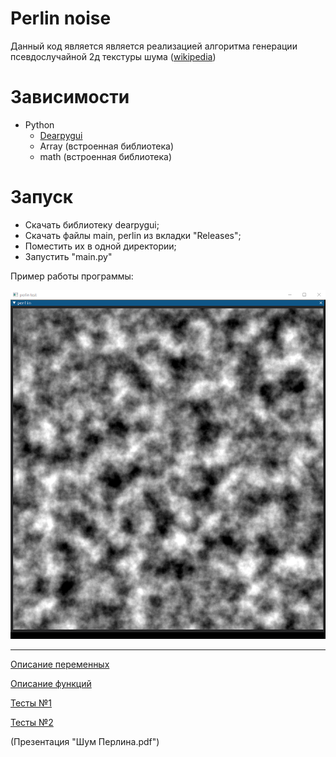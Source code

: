 
# Perlin noise
Данный код является является реализацией алгоритма генерации псевдослучайной 2д текстуры шума ([wikipedia](https://ru.wikipedia.org/wiki/%D0%A8%D1%83%D0%BC_%D0%9F%D0%B5%D1%80%D0%BB%D0%B8%D0%BD%D0%B0))

# Зависимости 
- Python
	- [Dearpygui](https://github.com/hoffstadt/DearPyGui)
	- Array (встроенная библиотека)
	- math (встроенная библиотека)

# Запуск

- Скачать библиотеку dearpygui;
- Скачать файлы main, perlin из вкладки "Releases";
- Поместить их в одной директории;
- Запустить "main.py"


Пример работы программы:

![](pic/perlin.png)


------------------------------------------------------
[Описание переменных](var/variables.md)

[Описание функций](var/functions.md)

[Тесты №1](var/test_functions.md)

[Тесты №2](var/test_interpolate.md)

(Презентация "Шум Перлина.pdf")
